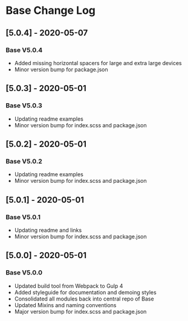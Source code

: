 # Base Change Log

## [5.0.4] - 2020-05-07
### Base V5.0.4
- Added missing horizontal spacers for large and extra large devices
- Minor version bump for package.json

## [5.0.3] - 2020-05-01
### Base V5.0.3
- Updating readme examples
- Minor version bump for index.scss and package.json

## [5.0.2] - 2020-05-01
### Base V5.0.2
- Updating readme examples
- Minor version bump for index.scss and package.json

## [5.0.1] - 2020-05-01
### Base V5.0.1
- Updating readme and links
- Minor version bump for index.scss and package.json

## [5.0.0] - 2020-05-01
### Base V5.0.0
- Updated build tool from Webpack to Gulp 4
- Added styleguide for documentation and demoing styles
- Consolidated all modules back into central repo of Base
- Updated Mixins and naming conventions
- Major version bump for index.scss and package.json
